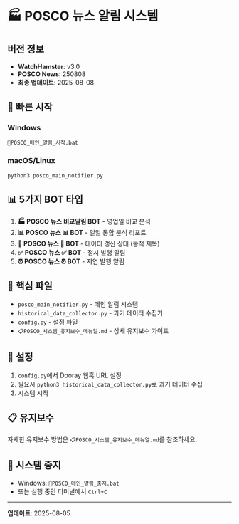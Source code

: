 # 🏭 POSCO 뉴스 알림 시스템


## 버전 정보

- **WatchHamster**: v3.0
- **POSCO News**: 250808
- **최종 업데이트**: 2025-08-08
## 🚀 빠른 시작

### Windows
```bash
🚀POSCO_메인_알림_시작.bat
```

### macOS/Linux
```bash
python3 posco_main_notifier.py
```

## 📊 5가지 BOT 타입

1. **🏭 POSCO 뉴스 비교알림 BOT** - 영업일 비교 분석
2. **📊 POSCO 뉴스 📊 BOT** - 일일 통합 분석 리포트
3. **🔔 POSCO 뉴스 🔔 BOT** - 데이터 갱신 상태 (동적 제목)
4. **✅ POSCO 뉴스 ✅ BOT** - 정시 발행 알림
5. **⏰ POSCO 뉴스 ⏰ BOT** - 지연 발행 알림

## 📁 핵심 파일

- `posco_main_notifier.py` - 메인 알림 시스템
- `historical_data_collector.py` - 과거 데이터 수집기
- `config.py` - 설정 파일
- `📋POSCO_시스템_유지보수_메뉴얼.md` - 상세 유지보수 가이드

## 🔧 설정

1. `config.py`에서 Dooray 웹훅 URL 설정
2. 필요시 `python3 historical_data_collector.py`로 과거 데이터 수집
3. 시스템 시작

## 📋 유지보수

자세한 유지보수 방법은 `📋POSCO_시스템_유지보수_메뉴얼.md`를 참조하세요.

## 🛑 시스템 중지

- Windows: `🛑POSCO_메인_알림_중지.bat`
- 또는 실행 중인 터미널에서 `Ctrl+C`

---

**업데이트**: 2025-08-05